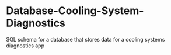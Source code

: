 # Database-Cooling-System-Diagnostics
SQL schema for a database that stores data for a cooling systems diagnostics app
